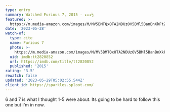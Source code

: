 ```yaml
---
type: entry
summary: Watched Furious 7, 2015 - ★★★½
featured: >-
  https://m.media-amazon.com/images/M/MV5BMTQxOTA2NDUzOV5BMl5BanBnXkFtZTgwNzY2MTMxMzE@._V1_SX300.jpg
date: '2023-05-28'
watch-of:
  type: cite
  name: Furious 7
  photo: >-
    https://m.media-amazon.com/images/M/MV5BMTQxOTA2NDUzOV5BMl5BanBnXkFtZTgwNzY2MTMxMzE@._V1_SX300.jpg
  uid: imdb:tt2820852
  url: https://imdb.com/title/tt2820852
  published: '2015'
rating: '3.5'
rewatch: false
updated: '2023-05-29T05:02:55.544Z'
client_id: https://sparkles.sploot.com/
---
```

6 and 7 is what I thought 1-5 were about. Its going to be hard to follow this one but I'm in now.
